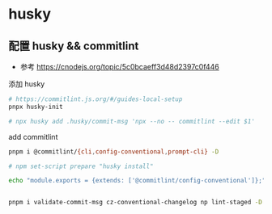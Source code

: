 # husky


## 配置 husky && commitlint

- 参考 https://cnodejs.org/topic/5c0bcaeff3d48d2397c0f446

添加 husky

```bash
# https://commitlint.js.org/#/guides-local-setup
pnpx husky-init

# npx husky add .husky/commit-msg 'npx --no -- commitlint --edit $1'
```

add commitlint

```bash
pnpm i @commitlint/{cli,config-conventional,prompt-cli} -D

# npm set-script prepare "husky install"

echo "module.exports = {extends: ['@commitlint/config-conventional']};" > commitlint.config.js


pnpm i validate-commit-msg cz-conventional-changelog np lint-staged -D
```
